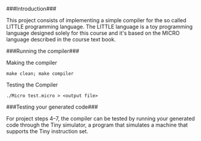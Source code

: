 ###Introduction###

This project consists of implementing a simple compiler for the so called LITTLE programming language. 
The LITTLE language is a toy programming language designed solely for this course and it's based on the MICRO language described in the course text book.

###Running the compiler###

Making the compiler

    make clean; make compiler

Testing the Compiler

    ./Micro test.micro > <output file>

###Testing your generated code###

For project steps 4–7, the compiler can be tested by running your generated code through the Tiny simulator, a program that simulates a machine that supports the Tiny instruction set.

